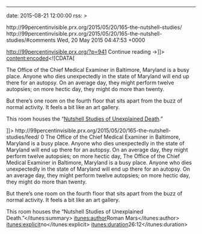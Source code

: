 ---
date: 2015-08-21 12:00:00
rss: >
  <title>165- The Nutshell Studies</title>
  <link>http://99percentinvisible.prx.org/2015/05/20/165-the-nutshell-studies/</link>
  <comments>http://99percentinvisible.prx.org/2015/05/20/165-the-nutshell-studies/#comments</comments>
  <pubDate>Wed, 20 May 2015 04:47:53 +0000</pubDate>
  <dc:creator><![CDATA[Roman Mars]]></dc:creator>
  	<category><![CDATA[99% Invisible]]></category>
  <category><![CDATA[architecture]]></category>
  <category><![CDATA[crime]]></category>
  <category><![CDATA[csi]]></category>
  <category><![CDATA[design]]></category>
  <category><![CDATA[forensics]]></category>
  <category><![CDATA[homicide]]></category>
  <category><![CDATA[models]]></category>
  <category><![CDATA[nutshell studies]]></category>

  <guid isPermaLink="false">http://99percentinvisible.prx.org/?p=941</guid>
  <description><![CDATA[The Office of the Chief Medical Examiner in Baltimore, Maryland is a busy place. Anyone who dies unexpectedly in the state of Maryland will end up there for an autopsy. On an average day, they might perform twelve autopsies; on &#8230; <a href="http://99percentinvisible.prx.org/2015/05/20/165-the-nutshell-studies/">Continue reading <span class="meta-nav">&#8594;</span></a>]]></description>
  	<content:encoded><![CDATA[<div class="truncatedAudioInfo__wrapper">
  <div class="truncatedAudioInfo__content">
  <div class="sc-type-small">
  <div>
  <p>The Office of the Chief Medical Examiner in Baltimore, Maryland is a busy place. Anyone who dies unexpectedly in the state of Maryland will end up there for an autopsy. On an average day, they might perform twelve autopsies; on more hectic day, they might do more than twenty.</p>
  <p>But there’s one room on the fourth floor that sits apart from the buzz of normal activity. It feels a bit like an art gallery.</p>
  <p>This room houses the “<a href="http://99percentinvisible.org/episode/the-nutshell-studies/" target="_blank">Nutshell Studies of Unexplained Death</a>.”</p>
  </div>
  </div>
  <div class="truncatedAudioInfo__metadata"></div>
  <div class="truncatedAudioInfo__license"></div>
  </div>
  </div>
  ]]></content:encoded>
  <wfw:commentRss>http://99percentinvisible.prx.org/2015/05/20/165-the-nutshell-studies/feed/</wfw:commentRss>
  <slash:comments>0</slash:comments>
  <enclosure url="http://www.podtrac.com/pts/redirect.mp3/media.blubrry.com/99percentinvisible/cdn.99percentinvisible.org/wp-content/uploads/165-The-Nutshell-Studies.mp3" length="25254106" type="audio/mpeg" />
  <itunes:subtitle>The Office of the Chief Medical Examiner in Baltimore, Maryland is a busy place. Anyone who dies unexpectedly in the state of Maryland will end up there for an autopsy. On an average day, they might perform twelve autopsies; on more hectic day,</itunes:subtitle>
  <itunes:summary>The Office of the Chief Medical Examiner in Baltimore, Maryland is a busy place. Anyone who dies unexpectedly in the state of Maryland will end up there for an autopsy. On an average day, they might perform twelve autopsies; on more hectic day, they might do more than twenty.

  But there’s one room on the fourth floor that sits apart from the buzz of normal activity. It feels a bit like an art gallery.

  This room houses the “Nutshell Studies of Unexplained Death.”</itunes:summary>
  <itunes:author>Roman Mars</itunes:author>
  <itunes:explicit>no</itunes:explicit>
  <itunes:duration>26:12</itunes:duration>
